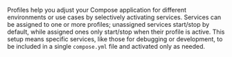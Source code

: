 Profiles help you adjust your Compose application for different environments or use cases by selectively activating services. Services can be assigned to one or more profiles; unassigned services start/stop by default, while assigned ones only start/stop when their profile is active. This setup means specific services, like those for debugging or development, to be included in a single `compose.yml` file and activated only as needed.
